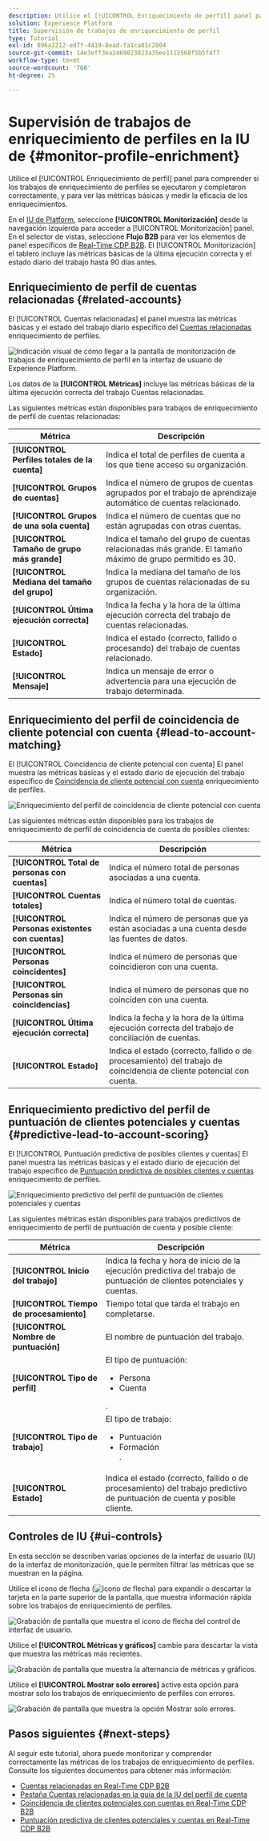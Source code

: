 ```yaml
---
description: Utilice el [!UICONTROL Enriquecimiento de perfil] panel para comprender si los trabajos de enriquecimiento de perfiles se ejecutaron y completaron correctamente, y para ver las métricas básicas y medir la eficacia de los enriquecimientos.
solution: Experience Platform
title: Supervisión de trabajos de enriquecimiento de perfil
type: Tutorial
exl-id: 096a2212-ed7f-4419-8ead-fa1ca01c2804
source-git-commit: 14e3eff3ea2469023823a35ee1112568f5b5f4f7
workflow-type: tm+mt
source-wordcount: '768'
ht-degree: 2%

---
```


# Supervisión de trabajos de enriquecimiento de perfiles en la IU de {#monitor-profile-enrichment}

Utilice el [!UICONTROL Enriquecimiento de perfil] panel para comprender si los trabajos de enriquecimiento de perfiles se ejecutaron y completaron correctamente, y para ver las métricas básicas y medir la eficacia de los enriquecimientos.

En el [IU de Platform](https://platform.adobe.com), seleccione **[!UICONTROL Monitorización]** desde la navegación izquierda para acceder a [!UICONTROL Monitorización] panel. En el selector de vistas, seleccione **Flujo B2B** para ver los elementos de panel específicos de [Real-Time CDP B2B](/help/rtcdp/b2b-overview.md).  El [!UICONTROL Monitorización] el tablero incluye las métricas básicas de la última ejecución correcta y el estado diario del trabajo hasta 90 días antes.

## Enriquecimiento de perfil de cuentas relacionadas {#related-accounts}

El [!UICONTROL Cuentas relacionadas] el panel muestra las métricas básicas y el estado del trabajo diario específico del [Cuentas relacionadas](/help/rtcdp/b2b-ai-ml-services/related-accounts.md) enriquecimiento de perfiles.

![Indicación visual de cómo llegar a la pantalla de monitorización de trabajos de enriquecimiento de perfil en la interfaz de usuario de Experience Platform.](/help/dataflows/assets/ui/b2b/monitoring-profile-enrichment-jobs.png)

Los datos de la **[!UICONTROL Métricas]** incluye las métricas básicas de la última ejecución correcta del trabajo Cuentas relacionadas.

Las siguientes métricas están disponibles para trabajos de enriquecimiento de perfil de cuentas relacionadas:

| Métrica | Descripción |
| --------- | ---------- |
| **[!UICONTROL Perfiles totales de la cuenta]** | Indica el total de perfiles de cuenta a los que tiene acceso su organización. |
| **[!UICONTROL Grupos de cuentas]** | Indica el número de grupos de cuentas agrupados por el trabajo de aprendizaje automático de cuentas relacionado. |
| **[!UICONTROL Grupos de una sola cuenta]** | Indica el número de cuentas que no están agrupadas con otras cuentas. |
| **[!UICONTROL Tamaño de grupo más grande]** | Indica el tamaño del grupo de cuentas relacionadas más grande. El tamaño máximo de grupo permitido es 30. |
| **[!UICONTROL Mediana del tamaño del grupo]** | Indica la mediana del tamaño de los grupos de cuentas relacionadas de su organización. |
| **[!UICONTROL Última ejecución correcta]** | Indica la fecha y la hora de la última ejecución correcta del trabajo de cuentas relacionadas. |
| **[!UICONTROL Estado]** | Indica el estado (correcto, fallido o procesando) del trabajo de cuentas relacionado. |
| **[!UICONTROL Mensaje]** | Indica un mensaje de error o advertencia para una ejecución de trabajo determinada. |

## Enriquecimiento del perfil de coincidencia de cliente potencial con cuenta {#lead-to-account-matching}

El [!UICONTROL Coincidencia de cliente potencial con cuenta] El panel muestra las métricas básicas y el estado diario de ejecución del trabajo específico de [Coincidencia de cliente potencial con cuenta](/help/rtcdp/b2b-ai-ml-services/lead-to-account-matching.md) enriquecimiento de perfiles.

![Enriquecimiento del perfil de coincidencia de cliente potencial con cuenta](/help/dataflows/assets/ui/b2b/mpc-lead-to-account-matching.png)

Las siguientes métricas están disponibles para los trabajos de enriquecimiento de perfil de coincidencia de cuenta de posibles clientes:

| Métrica | Descripción |
| --------- | ---------- |
| **[!UICONTROL Total de personas con cuentas]** | Indica el número total de personas asociadas a una cuenta. |
| **[!UICONTROL Cuentas totales]** | Indica el número total de cuentas. |
| **[!UICONTROL Personas existentes con cuentas]** | Indica el número de personas que ya están asociadas a una cuenta desde las fuentes de datos. |
| **[!UICONTROL Personas coincidentes]** | Indica el número de personas que coincidieron con una cuenta. |
| **[!UICONTROL Personas sin coincidencias]** | Indica el número de personas que no coinciden con una cuenta. |
| **[!UICONTROL Última ejecución correcta]** | Indica la fecha y la hora de la última ejecución correcta del trabajo de conciliación de cuentas. |
| **[!UICONTROL Estado]** | Indica el estado (correcto, fallido o de procesamiento) del trabajo de coincidencia de cliente potencial con cuenta. |

## Enriquecimiento predictivo del perfil de puntuación de clientes potenciales y cuentas {#predictive-lead-to-account-scoring}

El [!UICONTROL Puntuación predictiva de posibles clientes y cuentas] El panel muestra las métricas básicas y el estado diario de ejecución del trabajo específico de [Puntuación predictiva de posibles clientes y cuentas](/help/rtcdp/b2b-ai-ml-services/predictive-lead-and-account-scoring.md) enriquecimiento de perfiles.

![Enriquecimiento predictivo del perfil de puntuación de clientes potenciales y cuentas](/help/dataflows/assets/ui/b2b/predictive-lead-and-account-scoring.png)

Las siguientes métricas están disponibles para trabajos predictivos de enriquecimiento de perfil de puntuación de cuenta y posible cliente:

| Métrica | Descripción |
| --------- | ---------- |
| **[!UICONTROL Inicio del trabajo]** | Indica la fecha y hora de inicio de la ejecución predictiva del trabajo de puntuación de clientes potenciales y cuentas. |
| **[!UICONTROL Tiempo de procesamiento]** | Tiempo total que tarda el trabajo en completarse. |
| **[!UICONTROL Nombre de puntuación]** | El nombre de puntuación del trabajo. |
| **[!UICONTROL Tipo de perfil]** | El tipo de puntuación: <ul><li>Persona</li><li>Cuenta</li></ul>. |
| **[!UICONTROL Tipo de trabajo]** | El tipo de trabajo:<ul><li>Puntuación</li><li>Formación</li>. |
| **[!UICONTROL Estado]** | Indica el estado (correcto, fallido o de procesamiento) del trabajo predictivo de puntuación de cuenta y posible cliente. |

## Controles de IU {#ui-controls}

En esta sección se describen varias opciones de la interfaz de usuario (IU) de la interfaz de monitorización, que le permiten filtrar las métricas que se muestran en la página.

Utilice el icono de flecha (![icono de flecha](/help/dataflows/assets/ui/monitor-destinations/chevron-up.png)) para expandir o descartar la tarjeta en la parte superior de la pantalla, que muestra información rápida sobre los trabajos de enriquecimiento de perfiles.

![Grabación de pantalla que muestra el icono de flecha del control de interfaz de usuario.](/help/dataflows/assets/ui/b2b/use-arrow-control.gif)

Utilice el **[!UICONTROL Métricas y gráficos]** cambie para descartar la vista que muestra las métricas más recientes.

![Grabación de pantalla que muestra la alternancia de métricas y gráficos.](/help/dataflows/assets/ui/b2b/metrics-and-graphs-toggle.gif)

Utilice el **[!UICONTROL Mostrar solo errores]** active esta opción para mostrar solo los trabajos de enriquecimiento de perfiles con errores.

![Grabación de pantalla que muestra la opción Mostrar solo errores.](/help/dataflows/assets/ui/b2b/show-failures-only.gif)

## Pasos siguientes {#next-steps}

Al seguir este tutorial, ahora puede monitorizar y comprender correctamente las métricas de los trabajos de enriquecimiento de perfiles. Consulte los siguientes documentos para obtener más información:

* [Cuentas relacionadas en Real-Time CDP B2B](/help/rtcdp/b2b-ai-ml-services/related-accounts.md)
* [Pestaña Cuentas relacionadas en la guía de la IU del perfil de cuenta](/help/rtcdp/accounts/account-profile-ui-guide.md)
* [Coincidencia de clientes potenciales con cuentas en Real-Time CDP B2B](/help/rtcdp/b2b-ai-ml-services/lead-to-account-matching.md)
* [Puntuación predictiva de clientes potenciales y cuentas en Real-Time CDP B2B](/help/rtcdp/b2b-ai-ml-services/predictive-lead-and-account-scoring.md)
